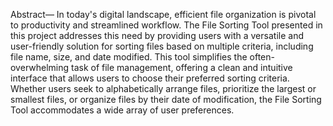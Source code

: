 Abstract— In today's digital landscape, efficient file organization is pivotal to productivity and streamlined workflow. The File Sorting Tool presented in this project addresses this need by providing users with a versatile and user-friendly solution for sorting files based on multiple criteria, including file name, size, and date modified. This tool simplifies the often-overwhelming task of file management, offering a clean and intuitive interface that allows users to choose their preferred sorting criteria. Whether users seek to alphabetically arrange files, prioritize the largest or smallest files, or organize files by their date of modification, the File Sorting Tool accommodates a wide array of user preferences.
